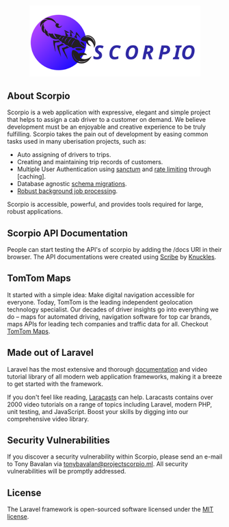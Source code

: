 <p align="center"><a href="https://scorpio.tonythedevops.ml" target="_blank"><img src="https://raw.githubusercontent.com/tonybavalan/scorpio/main/public/img/scorpio.svg" width="400"></a></p>

## About Scorpio

Scorpio is a web application with expressive, elegant and simple project that helps to assign a cab driver to a customer on demand. We believe development must be an enjoyable and creative experience to be truly fulfilling. Scorpio takes the pain out of development by easing common tasks used in many uberisation projects, such as:

- Auto assigning of drivers to trips.
- Creating and maintaining trip records of customers.
- Multiple User Authentication using [sanctum](https://laravel.com/docs/session) and [rate limiting](https://laravel.com/docs/cache) through [caching].
- Database agnostic [schema migrations](https://laravel.com/docs/migrations).
- [Robust background job processing](https://laravel.com/docs/queues).

Scorpio is accessible, powerful, and provides tools required for large, robust applications.

## Scorpio API Documentation

People can start testing the API's of scorpio by adding the /docs URI in their browser. The API documentations were created using [Scribe](https://github.com/knuckleswtf/scribe) by [Knuckles](https://github.com/knuckleswtf).

## TomTom Maps

It started with a simple idea: Make digital navigation accessible for everyone. Today, TomTom is the leading independent geolocation technology specialist. Our decades of driver insights go into everything we do – maps for automated driving, navigation software for top car brands, maps APIs for leading tech companies and traffic data for all. Checkout [TomTom Maps](https://www.tomtom.com/en_us/).
## Made out of Laravel

Laravel has the most extensive and thorough [documentation](https://laravel.com/docs) and video tutorial library of all modern web application frameworks, making it a breeze to get started with the framework.

If you don't feel like reading, [Laracasts](https://laracasts.com) can help. Laracasts contains over 2000 video tutorials on a range of topics including Laravel, modern PHP, unit testing, and JavaScript. Boost your skills by digging into our comprehensive video library.

## Security Vulnerabilities

If you discover a security vulnerability within Scorpio, please send an e-mail to Tony Bavalan via [tonybavalan@projectscorpio.ml](mailto:tonybavalan@projectscorpio.ml). All security vulnerabilities will be promptly addressed.

## License

The Laravel framework is open-sourced software licensed under the [MIT license](https://opensource.org/licenses/MIT).
